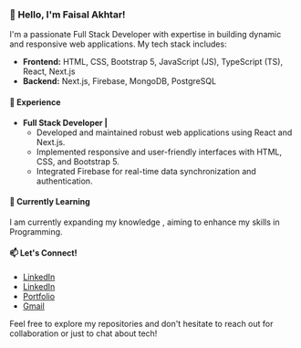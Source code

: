 ### 👋 Hello, I'm Faisal Akhtar!

I'm a passionate Full Stack Developer with expertise in building dynamic and responsive web applications. My tech stack includes:

- **Frontend:** HTML, CSS, Bootstrap 5, JavaScript (JS), TypeScript (TS), React, Next.js
- **Backend:** Next.js, Firebase, MongoDB, PostgreSQL

#### 💼 Experience

- **Full Stack Developer |**
  - Developed and maintained robust web applications using React and Next.js.
  - Implemented responsive and user-friendly interfaces with HTML, CSS, and Bootstrap 5.
  - Integrated Firebase for real-time data synchronization and authentication.
    

#### 🌱 Currently Learning

I am currently expanding my knowledge , aiming to enhance my skills in Programming.

#### 📫 Let's Connect!

- [LinkedIn](linkedin.com/in/faisal-akhtar-663650296)
- [LinkedIn](linkedin.com/in/faisal-akhtar-663650296)
- [Portfolio](faisal-akhtar.web.app)
- [Gmail](faisalweb803@gmail.com)

Feel free to explore my repositories and don't hesitate to reach out for collaboration or just to chat about tech!
